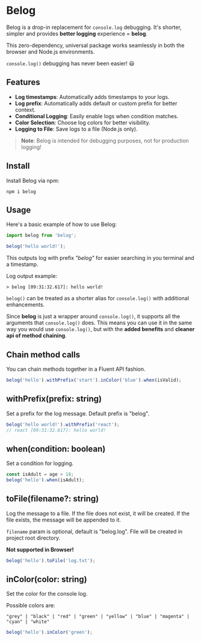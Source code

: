 # Belog

Belog is a drop-in replacement for `console.log` debugging. It's shorter, simpler and provides **better logging** experience = **belog**.

This zero-dependency, universal package works seamlessly in both the browser and Node.js environments.

`console.log()` debugging has never been easier! 😃

## Features

- **Log timestamps**: Automatically adds timestamps to your logs.
- **Log prefix**: Automatically adds default or custom prefix for better context.
- **Conditional Logging**: Easily enable logs when condition matches.
- **Color Selection**: Choose log colors for better visibility.
- **Logging to File**: Save logs to a file (Node.js only).

> **Note**: Belog is intended for debugging purposes, not for production logging!

## Install

Install Belog via npm:
```
npm i belog
```

## Usage

Here's a basic example of how to use Belog:

```javascript
import belog from 'belog';

belog('hello world!');
```

This outputs log with prefix _"belog"_ for easier searching in you terminal and a timestamp.

Log output example:
```
> belog [09:31:32.617]: hello world!
```

`belog()` can be treated as a shorter alias for `console.log()` with additional enhancements. 

Since **belog** is just a wrapper around `console.log()`, it supports all the arguments that `console.log()` does. This means you can use it in the same way you would use `console.log()`, but with the **added benefits** and **cleaner api of method chaining**.

## Chain method calls

You can chain methods together in a Fluent API fashion.

```javascript
belog('hello').withPrefix('start').inColor('blue').when(isValid);
```

## withPrefix(prefix: string)

Set a prefix for the log message. Default prefix is "belog".

```javascript
belog('hello world!').withPrefix('react');
// react [09:31:32.617]: hello world!
```

## when(condition: boolean)

Set a condition for logging.

```javascript
const isAdult = age > 18;
belog('hello').when(isAdult);
```

## toFile(filename?: string)

Log the message to a file. If the file does not exist, it will be created. If the file exists, the message will be appended to it. 

`filename` param is optional, default is "belog.log". File will be created in project root directory.

**Not supported in Browser!**

```javascript
belog('hello').toFile('log.txt');
```

## inColor(color: string)

Set the color for the console log. 

Possible colors are: 

```
"grey" | "black" | "red" | "green" | "yellow" | "blue" | "magenta" | "cyan" | "white"
```

```javascript
belog('hello').inColor('green');
```
